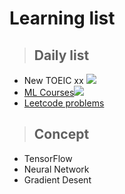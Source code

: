 # **Learning list**

> ## Daily list
* New TOEIC
xx
![](https://i.imgur.com/p2gI83a.jpg)
* [ML Courses](https://speech.ee.ntu.edu.tw/~tlkagk/courses_ML19.html)![](https://i.imgur.com/l7RvVRc.jpg)
* [Leetcode problems](https://leetcode.com/problemset/all/)

> ## Concept
* TensorFlow
* Neural Network
* Gradient Desent
